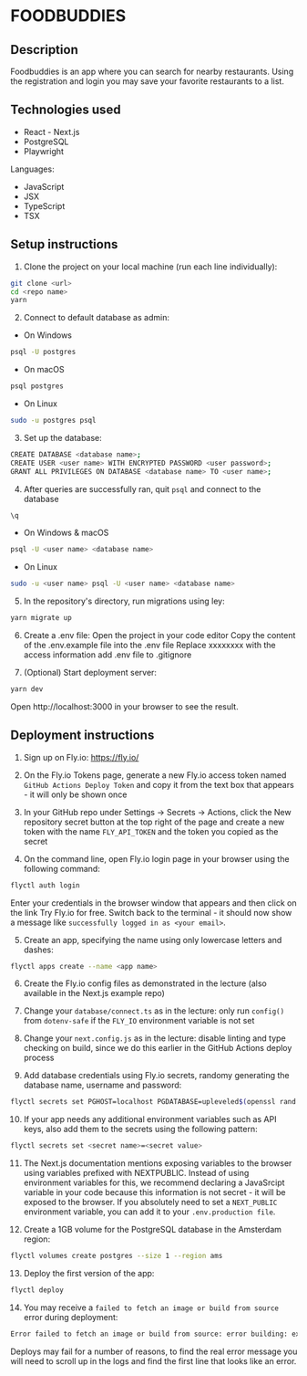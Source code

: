 # FOODBUDDIES

## Description

Foodbuddies is an app where you can search for nearby restaurants.
Using the registration and login you may save your favorite restaurants to a list.

## Technologies used

- React - Next.js
- PostgreSQL
- Playwright

Languages:

- JavaScript
- JSX
- TypeScript
- TSX

## Setup instructions

1. Clone the project on your local machine (run each line individually):

```bash
git clone <url>
cd <repo name>
yarn
```

2. Connect to default database as admin:

- On Windows
```bash
psql -U postgres
```
- On macOS
```bash
psql postgres
```
- On Linux
```bash
sudo -u postgres psql
```
3. Set up the database:

```bash
CREATE DATABASE <database name>;
CREATE USER <user name> WITH ENCRYPTED PASSWORD <user password>;
GRANT ALL PRIVILEGES ON DATABASE <database name> TO <user name>;
```

4. After queries are successfully ran, quit ```psql``` and connect to the database

```bash
\q
```
- On Windows & macOS

```bash
psql -U <user name> <database name>
```

- On Linux

```bash
sudo -u <user name> psql -U <user name> <database name>
```
5. In the repository's directory, run migrations using ley:

```bash
yarn migrate up
```

6. Create a .env file:
Open the project in your code editor
Copy the content of the .env.example file into the .env file
Replace xxxxxxxx with the access information
add .env file to .gitignore

7. (Optional) Start deployment server:

```bash
yarn dev
```
Open http://localhost:3000 in your browser to see the result.

## Deployment instructions

1. Sign up on Fly.io: https://fly.io/

2. On the Fly.io Tokens page, generate a new Fly.io access token named ```GitHub Actions Deploy Token``` and copy it from the text box that appears - it will only be shown once

3. In your GitHub repo under Settings -> Secrets -> Actions, click the New repository secret button at the top right of the page and create a new token with the name ```FLY_API_TOKEN``` and the token you copied as the secret

4. On the command line, open Fly.io login page in your browser using the following command:

```bash
flyctl auth login
```
Enter your credentials in the browser window that appears and then click on the link Try Fly.io for free. Switch back to the terminal - it should now show a message like ```successfully logged in as <your email>```.

5. Create an app, specifying the name using only lowercase letters and dashes:
```bash
flyctl apps create --name <app name>
```
6. Create the Fly.io config files as demonstrated in the lecture (also available in the Next.js example repo)

7. Change your ```database/connect.ts``` as in the lecture: only run ```config()``` from ```dotenv-safe``` if the ```FLY_IO``` environment variable is not set

8. Change your ```next.config.js``` as in the lecture: disable linting and type checking on build, since we do this earlier in the GitHub Actions deploy process

9. Add database credentials using Fly.io secrets, randomy generating the database name, username and password:

```bash
flyctl secrets set PGHOST=localhost PGDATABASE=upleveled$(openssl rand -hex 16) PGUSERNAME=upleveled$(openssl rand -hex 16) PGPASSWORD=$(openssl rand -base64 32)
```

10. If your app needs any additional environment variables such as API keys, also add them to the secrets using the following pattern:

```bash
flyctl secrets set <secret name>=<secret value>
```

11. The Next.js documentation mentions exposing variables to the browser using variables prefixed with NEXTPUBLIC. Instead of using environment variables for this, we recommend declaring a JavaSrcipt variable in your code because this information is not secret - it will be exposed to the browser. If you absolutely need to set a ```NEXT_PUBLIC``` environment variable, you can add it to your ```.env.production file```.

12. Create a 1GB volume for the PostgreSQL database in the Amsterdam region:

```bash
flyctl volumes create postgres --size 1 --region ams
```

13. Deploy the first version of the app:

```bash
flyctl deploy
```

14. You may receive a ```failed to fetch an image or build from source``` error during deployment:

```bash
Error failed to fetch an image or build from source: error building: executor failed running [/bin/sh -c yarn build]: exit code: 1
```
Deploys may fail for a number of reasons, to find the real error message you will need to scroll up in the logs and find the first line that looks like an error.
